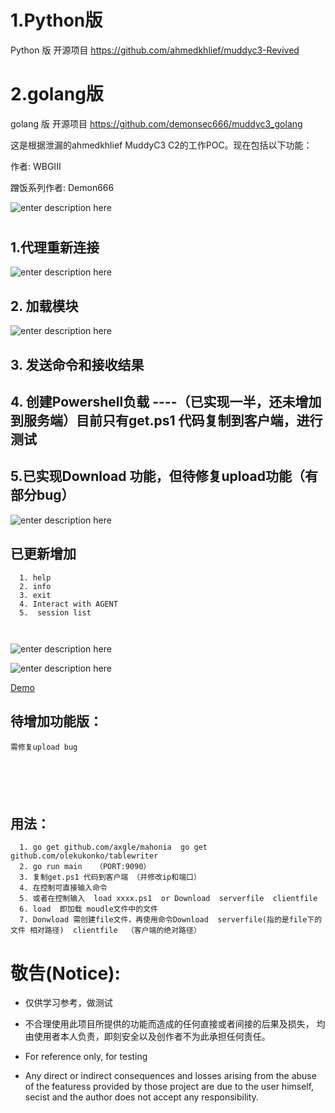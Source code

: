# 1.Python版

Python  版 开源项目 https://github.com/ahmedkhlief/muddyc3-Revived







# 2.golang版

golang 版 开源项目 https://github.com/demonsec666/muddyc3_golang

这是根据泄漏的ahmedkhlief  MuddyC3 C2的工作POC。现在包括以下功能：

作者: WBGIII 

   

蹭饭系列作者: Demon666

![enter description here][1]

# 

## 1.代理重新连接

![enter description here][2]



## 2. 加载模块

![enter description here][3]

## 3. 发送命令和接收结果



## 4. 创建Powershell负载  ----（已实现一半，还未增加到服务端）目前只有get.ps1  代码复制到客户端，进行测试



## 5.已实现Download 功能，但待修复upload功能（有部分bug）

![enter description here][4]

## 已更新增加
 ```
   1. help
   2. info
   3. exit
   4. Interact with AGENT 
   5.  session list 
   
   
 ```

![enter description here][5]


![enter description here][6]





[Demo](https://youtu.be/NWwOFiBzNXk)

## 待增加功能版：

 ```
 需修复upload bug


 
   
   
 ```

   

## 用法：

 ``` 
   1. go get github.com/axgle/mahonia  go get github.com/olekukonko/tablewriter
   2. go run main   （PORT:9090）
   3. 复制get.ps1 代码到客户端 （并修改ip和端口）
   4. 在控制可直接输入命令
   5. 或者在控制输入  load xxxx.ps1  or Download  serverfile  clientfile  
   6. load  即加载 moudle文件中的文件
   7. Donwload 需创建file文件，再使用命令Download  serverfile(指的是file下的文件 相对路径)  clientfile  （客户端的绝对路径）
 ```

   

# 敬告(Notice):
+  仅供学习参考，做测试

+  不合理使用此项目所提供的功能而造成的任何直接或者间接的后果及损失， 均由使用者本人负责，即刻安全以及创作者不为此承担任何责任。


+   For reference only, for testing 

+   Any direct or indirect consequences and losses arising from the abuse of the featuress provided by those  project  are due to the user himself, secist and the author does not accept any responsibility.


  [1]: https://demonsec666.oss-cn-qingdao.aliyuncs.com/B49CE57927F122B7EA4921F47F321D77.jpg 
  [2]: https://demonsec666.oss-cn-qingdao.aliyuncs.com/CA7F0BB98761EF4426EB1D7FA7E223CD.jpg
  [3]: https://demonsec666.oss-cn-qingdao.aliyuncs.com/9311DF125870D1C86BF186D5AA8C532C.jpg
  [4]: https://demonsec666.oss-cn-qingdao.aliyuncs.com/2CA777D7D57FFD6C177C9261523B601E.jpg
  [5]: https://demonsec666.oss-cn-qingdao.aliyuncs.com/CD10755C877B212D160EBE7762FA7297.jpg
  [6]: https://demonsec666.oss-cn-qingdao.aliyuncs.com/1580572393517.jpg